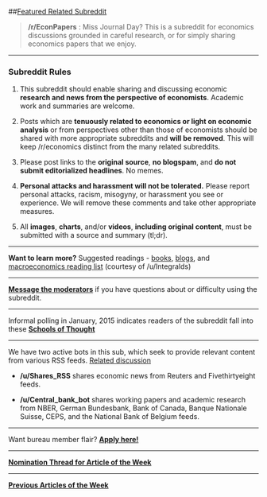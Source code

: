 ##[Featured Related Subreddit](http://www.reddit.com/r/Economics/comments/29t00d/nomination_thread_for_featured_subreddit/)  

>**/r/EconPapers** : Miss Journal Day? This is a subreddit for economics discussions grounded in careful research, or for simply sharing economics papers that we enjoy.

***

### Subreddit Rules

1. This subreddit should enable sharing and discussing economic **research and news from the perspective of economists**. Academic work and summaries are welcome. 

2. Posts which are **tenuously related to economics or light on economic analysis** or from perspectives other than those of economists should be shared with more appropriate subreddits and **will be removed**. This will keep /r/economics distinct from the many related subreddits.  

3. Please post links to the **original source**, **no blogspam**, and **do not submit editorialized headlines**. No memes.

4. **Personal attacks and harassment will not be tolerated.** Please report personal attacks, racism, misogyny, or harassment you see or experience. We will remove these comments and take other appropriate measures.

5. All **images**, **charts**, and/or **videos**, **including original content**, must be submitted with a source and summary (tl;dr).

---

**Want to learn more?** Suggested readings - [books](http://www.reddit.com/r/Economics/wiki/reading/), [blogs](http://www.reddit.com/r/Economics/wiki/blogs), and [macroeconomics reading list](http://integdomain.wordpress.com/reading-list/) (courtesy of /u/Integralds)

---

[**Message the moderators**](http://www.reddit.com/message/compose?to=%23Economics) if you have questions about or difficulty using the subreddit.  

***

Informal polling in January, 2015 indicates readers of the subreddit fall into these [**Schools of Thought**](http://i.imgur.com/oOsDPdD.png)

***

We have two active bots in this sub, which seek to provide relevant content from various RSS feeds.  [Related discussion](http://www.reddit.com/r/Economics/comments/25yjr1/announcing_the_provision_of_rss_feeds_into/)

- **/u/Shares_RSS**  shares economic news from Reuters and Fivethirtyeight feeds. 

- **/u/Central_bank_bot** shares working papers and academic research from NBER, German Bundesbank, Bank of Canada, Banque Nationale Suisse, CEPS, and the National Bank of Belgium feeds. 

***

Want bureau member flair? [**Apply here!**](http://www.reddit.com/r/Economics/comments/2h6uiu/call_for_flair_round_2/)

***

[**Nomination Thread for Article of the Week**](http://www.reddit.com/r/Economics/comments/2xlknu/article_of_the_week_topic_of_the_month_nomination/) 

***

[**Previous Articles of the Week**](http://www.reddit.com/r/Economics/search?q=%22article+of+the+week%22&sort=new&restrict_sr=on&t=all)

[](/r/Economics/wiki/reading)